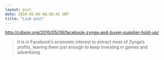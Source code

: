 ```yaml
---
layout: post
date: 2010-05-09 06:58:41 GMT
title: "Link post"
---
```

<http://cdixon.org/2010/05/08/facebook-zynga-and-buyer-supplier-hold-up/>

> It is in Facebook’s economic interest to extract most of Zynga’s profits, leaving them just enough to keep investing in games and advertising. 